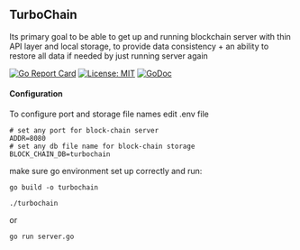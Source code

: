 ## TurboChain 
Its primary goal to be able to get up and running blockchain server with thin API layer and local storage, 
to provide data consistency + an ability to restore all data if needed by just running server again
 
[![Go Report Card](https://goreportcard.com/badge/github.com/arthurkushman/turbochain)](https://goreportcard.com/report/github.com/arthurkushman/turbochain)
[![License: MIT](https://img.shields.io/badge/License-MIT-blue.svg)](https://opensource.org/licenses/MIT)
[![GoDoc](https://github.com/golang/gddo/blob/c782c79e0a3c3282dacdaaebeff9e6fd99cb2919/gddo-server/assets/status.svg)](https://godoc.org/github.com/arthurkushman/turbochain)

#### Configuration
To configure port and storage file names edit .env file
```
# set any port for block-chain server
ADDR=8080
# set any db file name for block-chain storage
BLOCK_CHAIN_DB=turbochain
```
make sure go environment set up correctly and run: 
```
go build -o turbochain 

./turbochain
```
or 
```
go run server.go
```